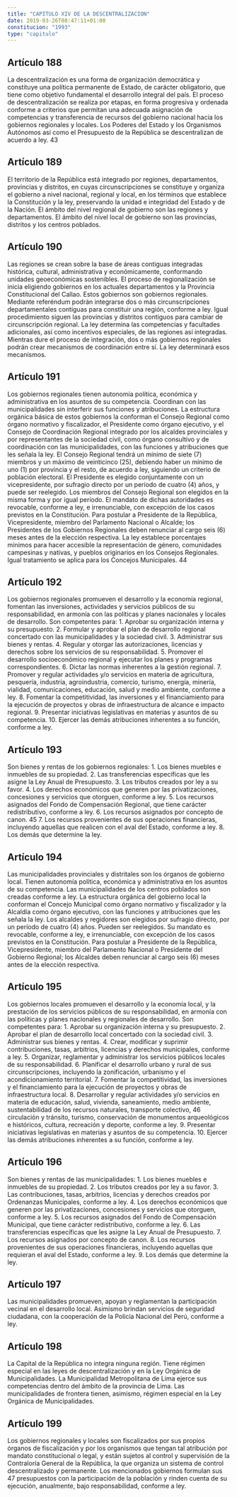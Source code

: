 ```yaml
---
title: "CAPITULO XIV DE LA DESCENTRALIZACION"
date: 2019-03-26T08:47:11+01:00
constitucion: "1993"
type: "capitulo"
---
```


## Artículo 188

La descentralización es una forma de organización democrática y constituye una política permanente de Estado, de carácter obligatorio, que tiene como objetivo fundamental el desarrollo integral del país. El proceso de descentralización se realiza por etapas, en forma progresiva y ordenada conforme a criterios que permitan una adecuada asignación de competencias y transferencia de recursos del gobierno nacional hacia los gobiernos regionales y locales. Los Poderes del Estado y los Organismos Autónomos así como el Presupuesto de la República se descentralizan de acuerdo a ley. 43 

## Artículo 189

El territorio de la República está integrado por regiones, departamentos, provincias y distritos, en cuyas circunscripciones se constituye y organiza el gobierno a nivel nacional, regional y local, en los términos que establece la Constitución y la ley, preservando la unidad e integridad del Estado y de la Nación. El ámbito del nivel regional de gobierno son las regiones y departamentos. El ámbito del nivel local de gobierno son las provincias, distritos y los centros poblados. 

## Artículo 190

Las regiones se crean sobre la base de áreas contiguas integradas histórica, cultural, administrativa y económicamente, conformando unidades geoeconómicas sostenibles. El proceso de regionalización se inicia eligiendo gobiernos en los actuales departamentos y la Provincia Constitucional del Callao. Estos gobiernos son gobiernos regionales. Mediante referéndum podrán integrarse dos o más circunscripciones departamentales contiguas para constituir una región, conforme a ley. Igual procedimiento siguen las provincias y distritos contiguos para cambiar de circunscripción regional. La ley determina las competencias y facultades adicionales, así como incentivos especiales, de las regiones así integradas. Mientras dure el proceso de integración, dos o más gobiernos regionales podrán crear mecanismos de coordinación entre sí. La ley determinará esos mecanismos. 

## Artículo 191

Los gobiernos regionales tienen autonomía política, económica y administrativa en los asuntos de su competencia. Coordinan con las municipalidades sin interferir sus funciones y atribuciones. La estructura orgánica básica de estos gobiernos la conforman el Consejo Regional como órgano normativo y fiscalizador, el Presidente como órgano ejecutivo, y el Consejo de Coordinación Regional integrado por los alcaldes provinciales y por representantes de la sociedad civil, como órgano consultivo y de coordinación con las municipalidades, con las funciones y atribuciones que les señala la ley. El Consejo Regional tendrá un mínimo de siete (7) miembros y un máximo de veinticinco (25), debiendo haber un mínimo de uno (1) por provincia y el resto, de acuerdo a ley, siguiendo un criterio de población electoral. El Presidente es elegido conjuntamente con un vicepresidente, por sufragio directo por un período de cuatro (4) años, y puede ser reelegido. Los miembros del Consejo Regional son elegidos en la misma forma y por igual período. El mandato de dichas autoridades es revocable, conforme a ley, e irrenunciable, con excepción de los casos previstos en la Constitución. Para postular a Presidente de la República, Vicepresidente, miembro del Parlamento Nacional o Alcalde; los Presidentes de los Gobiernos Regionales deben renunciar al cargo seis (6) meses antes de la elección respectiva. La ley establece porcentajes mínimos para hacer accesible la representación de género, comunidades campesinas y nativas, y pueblos originarios en los Consejos Regionales. Igual tratamiento se aplica para los Concejos Municipales. 44 

## Artículo 192

Los gobiernos regionales promueven el desarrollo y la economía regional, fomentan las inversiones, actividades y servicios públicos de su responsabilidad, en armonía con las políticas y planes nacionales y locales de desarrollo. Son competentes para: 1. Aprobar su organización interna y su presupuesto. 2. Formular y aprobar el plan de desarrollo regional concertado con las municipalidades y la sociedad civil. 3. Administrar sus bienes y rentas. 4. Regular y otorgar las autorizaciones, licencias y derechos sobre los servicios de su responsabilidad. 5. Promover el desarrollo socioeconómico regional y ejecutar los planes y programas correspondientes. 6. Dictar las normas inherentes a la gestión regional. 7. Promover y regular actividades y/o servicios en materia de agricultura, pesquería, industria, agroindustria, comercio, turismo, energía, minería, vialidad, comunicaciones, educación, salud y medio ambiente, conforme a ley. 8. Fomentar la competitividad, las inversiones y el financiamiento para la ejecución de proyectos y obras de infraestructura de alcance e impacto regional. 9. Presentar iniciativas legislativas en materias y asuntos de su competencia. 10. Ejercer las demás atribuciones inherentes a su función, conforme a ley. 

## Artículo 193

Son bienes y rentas de los gobiernos regionales: 1. Los bienes muebles e inmuebles de su propiedad. 2. Las transferencias específicas que les asigne la Ley Anual de Presupuesto. 3. Los tributos creados por ley a su favor. 4. Los derechos económicos que generen por las privatizaciones, concesiones y servicios que otorguen, conforme a ley. 5. Los recursos asignados del Fondo de Compensación Regional, que tiene carácter redistributivo, conforme a ley. 6. Los recursos asignados por concepto de canon. 45 7. Los recursos provenientes de sus operaciones financieras, incluyendo aquellas que realicen con el aval del Estado, conforme a ley. 8. Los demás que determine la ley. 

## Artículo 194

Las municipalidades provinciales y distritales son los órganos de gobierno local. Tienen autonomía política, económica y administrativa en los asuntos de su competencia. Las municipalidades de los centros poblados son creadas conforme a ley. La estructura orgánica del gobierno local la conforman el Concejo Municipal como órgano normativo y fiscalizador y la Alcaldía como órgano ejecutivo, con las funciones y atribuciones que les señala la ley. Los alcaldes y regidores son elegidos por sufragio directo, por un período de cuatro (4) años. Pueden ser reelegidos. Su mandato es revocable, conforme a ley, e irrenunciable, con excepción de los casos previstos en la Constitución. Para postular a Presidente de la República, Vicepresidente, miembro del Parlamento Nacional o Presidente del Gobierno Regional; los Alcaldes deben renunciar al cargo seis (6) meses antes de la elección respectiva. 

## Artículo 195

Los gobiernos locales promueven el desarrollo y la economía local, y la prestación de los servicios públicos de su responsabilidad, en armonía con las políticas y planes nacionales y regionales de desarrollo. Son competentes para: 1. Aprobar su organización interna y su presupuesto. 2. Aprobar el plan de desarrollo local concertado con la sociedad civil. 3. Administrar sus bienes y rentas. 4. Crear, modificar y suprimir contribuciones, tasas, arbitrios, licencias y derechos municipales, conforme a ley. 5. Organizar, reglamentar y administrar los servicios públicos locales de su responsabilidad. 6. Planificar el desarrollo urbano y rural de sus circunscripciones, incluyendo la zonificación, urbanismo y el acondicionamiento territorial. 7. Fomentar la competitividad, las inversiones y el financiamiento para la ejecución de proyectos y obras de infraestructura local. 8. Desarrollar y regular actividades y/o servicios en materia de educación, salud, vivienda, saneamiento, medio ambiente, sustentabilidad de los recursos naturales, transporte colectivo, 46 circulación y tránsito, turismo, conservación de monumentos arqueológicos e históricos, cultura, recreación y deporte, conforme a ley. 9. Presentar iniciativas legislativas en materias y asuntos de su competencia. 10. Ejercer las demás atribuciones inherentes a su función, conforme a ley. 

## Artículo 196

Son bienes y rentas de las municipalidades: 1. Los bienes muebles e inmuebles de su propiedad. 2. Los tributos creados por ley a su favor. 3. Las contribuciones, tasas, arbitrios, licencias y derechos creados por Ordenanzas Municipales, conforme a ley. 4. Los derechos económicos que generen por las privatizaciones, concesiones y servicios que otorguen, conforme a ley. 5. Los recursos asignados del Fondo de Compensación Municipal, que tiene carácter redistributivo, conforme a ley. 6. Las transferencias específicas que les asigne la Ley Anual de Presupuesto. 7. Los recursos asignados por concepto de canon. 8. Los recursos provenientes de sus operaciones financieras, incluyendo aquellas que requieran el aval del Estado, conforme a ley. 9. Los demás que determine la ley. 

## Artículo 197

Las municipalidades promueven, apoyan y reglamentan la participación vecinal en el desarrollo local. Asimismo brindan servicios de seguridad ciudadana, con la cooperación de la Policía Nacional del Perú, conforme a ley. 

## Artículo 198

La Capital de la República no integra ninguna región. Tiene régimen especial en las leyes de descentralización y en la Ley Orgánica de Municipalidades. La Municipalidad Metropolitana de Lima ejerce sus competencias dentro del ámbito de la provincia de Lima. Las municipalidades de frontera tienen, asimismo, régimen especial en la Ley Orgánica de Municipalidades. 

## Artículo 199

Los gobiernos regionales y locales son fiscalizados por sus propios órganos de fiscalización y por los organismos que tengan tal atribución por mandato constitucional o legal, y están sujetos al control y supervisión de la Contraloría General de la República, la que organiza un sistema de control descentralizado y permanente. Los mencionados gobiernos formulan sus 47 presupuestos con la participación de la población y rinden cuenta de su ejecución, anualmente, bajo responsabilidad, conforme a ley.  

